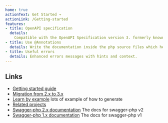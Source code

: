 ```yaml
---
home: true
actionText: Get Started →
actionLink: /Getting-started
features:
- title: OpenAPI specification
  details: 
    Compatible with the OpenAPI Specification version 3. formerly known as Swagger.
- title: Use @Annotations
  details: Write the documentation inside the php source files which helps to keep the documentation in sync.
- title: Useful errors
  details: Enhanced errors messages with hints and context.
---
```


## Links

- [Getting started guide](Getting-started.md)
- [Migration from 2.x to 3.x](Migrating-to-v3.md)
- [Learn by example](https://github.com/zircote/swagger-php/tree/master/Examples) lots of example of how to generate
- [Related projects](Related-projects.md)
- [Swagger-php 2.x documentation](https://github.com/zircote/swagger-php/tree/2.x/docs) The docs for swagger-php v2
- [Swagger-php 1.x documentation](todo) The docs for swagger-php v1
